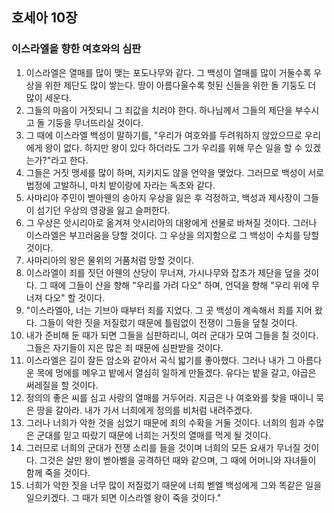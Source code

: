 ## 호세아 10장

### 이스라엘을 향한 여호와의 심판
1. 이스라엘은 열매를 많이 맺는 포도나무와 같다. 그 백성이 열매를 많이 거둘수록 우상을 위한 제단도 많이 쌓는다. 땅이 아름다울수록 헛된 신들을 위한 돌 기둥도 더 많이 세운다.
2. 그들의 마음이 거짓되니 그 죄값을 치러야 한다. 하나님께서 그들의 제단을 부수시고 돌 기둥을 무너뜨리실 것이다.
3. 그 때에 이스라엘 백성이 말하기를, "우리가 여호와를 두려워하지 않았으므로 우리에게 왕이 없다. 하지만 왕이 있다 하더라도 그가 우리를 위해 무슨 일을 할 수 있겠는가?"라고 한다.
4. 그들은 거짓 맹세를 많이 하며, 지키지도 않을 언약을 맺었다. 그러므로 백성이 서로 법정에 고발하니, 마치 밭이랑에 자라는 독초와 같다.
5. 사마리아 주민이 벧아웬의 송아지 우상을 잃은 후 걱정하고, 백성과 제사장이 그들이 섬기던 우상의 영광을 잃고 슬퍼한다.
6. 그 우상은 앗시리아로 옮겨져 앗시리아의 대왕에게 선물로 바쳐질 것이다. 그러나 이스라엘은 부끄러움을 당할 것이다. 그 우상을 의지함으로 그 백성이 수치를 당할 것이다.
7. 사마리아의 왕은 물위의 거품처럼 망할 것이다.
8. 이스라엘이 죄를 짓던 아웬의 산당이 무너져, 가시나무와 잡초가 제단을 덮을 것이다. 그 때에 그들이 산을 향해 "우리를 가려 다오" 하며, 언덕을 향해 "우리 위에 무너져 다오" 할 것이다.
9. "이스라엘아, 너는 기브아 때부터 죄를 지었다. 그 곳 백성이 계속해서 죄를 지어 왔다. 그들이 악한 짓을 저질렀기 때문에 틀림없이 전쟁이 그들을 덮칠 것이다.
10. 내가 준비해 둔 때가 되면 그들을 심판하리니, 여러 군대가 모여 그들을 칠 것이다. 그들은 자기들이 지은 많은 죄 때문에 심판받을 것이다.
11. 이스라엘은 길이 잘든 암소와 같아서 곡식 밟기를 좋아했다. 그러나 내가 그 아름다운 목에 멍에를 메우고 밭에서 열심히 일하게 만들겠다. 유다는 밭을 갈고, 야곱은 써레질을 할 것이다.
12. 정의의 좋은 씨를 심고 사랑의 열매를 거두어라. 지금은 나 여호와를 찾을 때이니 묵은 땅을 갈아라. 내가 가서 너희에게 정의를 비처럼 내려주겠다.
13. 그러나 너희가 악한 것을 심었기 때문에 죄의 수확을 거둘 것이다. 너희의 힘과 수많은 군대를 믿고 따랐기 때문에 너희는 거짓의 열매를 먹게 될 것이다.
14. 그러므로 너희의 군대가 전쟁 소리를 들을 것이며 너희의 모든 요새가 무너질 것이다. 그것은 살만 왕이 벧아벨을 공격하던 때와 같으며, 그 때에 어머니와 자녀들이 함께 죽을 것이다.
15. 너희가 악한 짓을 너무 많이 저질렀기 때문에 너희 벧엘 백성에게 그와 똑같은 일을 일으키겠다. 그 때가 되면 이스라엘 왕이 죽을 것이다."